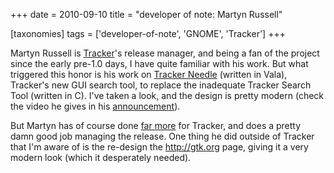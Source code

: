 +++
date = 2010-09-10
title = "developer of note: Martyn Russell"

[taxonomies]
tags = ['developer-of-note', 'GNOME', 'Tracker']
+++

Martyn Russell is [Tracker]'s release manager, and being a fan of the
project since the early pre-1.0 days, I have quite familiar with his
work. But what triggered this honor is his work on [Tracker Needle]
(written in Vala), Tracker's new GUI search tool, to replace the
inadequate Tracker Search Tool (written in C). I've taken a look, and
the design is pretty modern (check the video he gives in his
[announcement][Tracker Needle]).

But Martyn has of course done [far more] for Tracker, and does a pretty
damn good job managing the release. One thing he did outside of Tracker
that I'm aware of is the re-design the <http://gtk.org> page, giving it
a very modern look (which it desperately needed).

  [Tracker]: http://projects.gnome.org/tracker/
  [Tracker Needle]: http://blogs.gnome.org/mr/2010/09/08/tracker-needle/
  [far more]: http://git.gnome.org/browse/tracker/log/?qt=author&q=martyn
